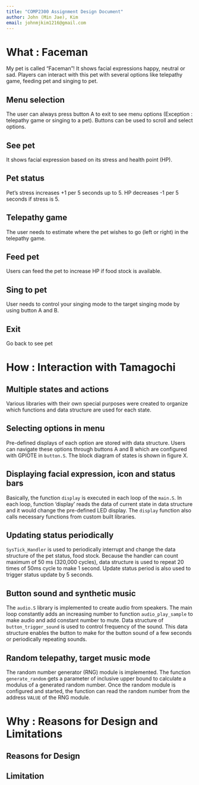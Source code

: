 ```yaml
---
title: "COMP2300 Assignment Design Document"
author: John (Min Jae), Kim
email: johnmjkim1216@gmail.com
---
```


# What : Faceman

My pet is called “Faceman”! It shows facial expressions happy, neutral or sad.  Players can interact with this pet with several options like telepathy game, feeding pet and singing to pet.

## Menu selection

The user can always press button A to exit to see menu options (Exception : telepathy game or singing to a pet). Buttons can be used to scroll and select options.

## See pet

It shows facial expression based on its stress and health point (HP). 

## Pet status

Pet’s stress increases +1 per 5 seconds up to 5. HP decreases -1 per 5 seconds if stress is 5.

## Telepathy game

The user needs to estimate where the pet wishes to go (left or right) in the telepathy game.

## Feed pet

Users can feed the pet to increase HP if food stock is available.

## Sing to pet

User needs to control your singing mode to the target singing mode by using button A and B.

## Exit

Go back to see pet

# How : Interaction with Tamagochi 

## Multiple states and actions

Various libraries with their own special purposes were created to organize which functions and data structure are used for each state.

## Selecting options in menu

Pre-defined displays of each option are stored with data structure. Users can navigate these options through buttons A and B which are configured with GPIOTE in <code>button.S</code>. The block diagram of states is shown in figure X. 

## Displaying facial expression, icon and status bars

Basically, the function <code>display</code> is executed in each loop of the <code>main.S</code>. In each loop, function ‘display’ reads the data of current state in data structure and it would change the pre-defined LED display. The <code>display</code> function also calls necessary functions from custom built libraries.

## Updating status periodically

<code>SysTick_Handler</code> is used to periodically interrupt and change the data structure of the pet status, food stock. Because the handler can count maximum of 50 ms (320,000 cycles), data structure is used to repeat 20 times of 50ms cycle to make 1 second. Update status period is also used to trigger status update by 5 seconds.

## Button sound and synthetic music

The <code>audio.S</code> library is implemented to create audio from speakers. The main loop constantly adds an increasing number to function <code>audio_play_sample</code> to make audio and add constant number to mute. Data structure of <code>button_trigger_sound</code> is used to control frequency of the sound. This data structure enables the button to make for the button sound of a few seconds or periodically repeating sounds.

## Random telepathy, target music mode

The random number generator (RNG) module is implemented. The function <code>generate_random</code> gets a parameter of inclusive upper bound to calculate a modulus of a generated random number. Once the random module is configured and started, the function can read the random number from the address <code>VALUE</code> of the RNG module.

# Why : Reasons for Design and Limitations

## Reasons for Design

## Limitation
